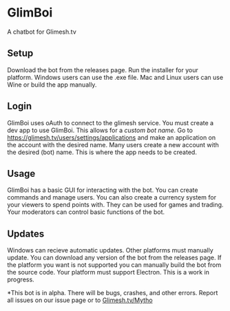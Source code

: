 # GlimBoi
A chatbot for Glimesh.tv

## Setup
Download the bot from the releases page.
Run the installer for your platform. Windows users can use the .exe file. Mac and Linux users can use Wine or build the app manually.

## Login
GlimBoi uses oAuth to connect to the glimesh service. You must create a dev app to use GlimBoi. This allows for a *custom bot name.*
Go to https://glimesh.tv/users/settings/applications and make an application on the account with the desired name. Many users create a new account with the desired (bot) name. This is where the app needs to be created. 


## Usage
GlimBoi has a basic GUI for interacting with the bot. You can create commands and manage users. You can also create a currency system for your viewers to spend points with. They can be used for games and trading. Your moderators can control basic functions of the bot. 


## Updates
Windows can recieve automatic updates. Other platforms must manually update. You can download any version of the bot from the releases page. If the platform you want is not supported you can manually build the bot from the source code. Your platform must support Electron. 
This is a work in progress.


*This bot is in alpha. There will be bugs, crashes, and other errors. Report all issues on our issue page or to [Glimesh.tv/Mytho](https://glimesh.tv/Mytho)

